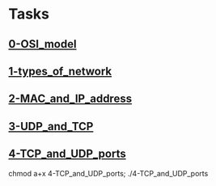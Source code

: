 #

# Tasks
## [0-OSI_model](0-OSI_model)

## [1-types_of_network](1-types_of_network)

## [2-MAC_and_IP_address](2-MAC_and_IP_address)

## [3-UDP_and_TCP](3-UDP_and_TCP)

## [4-TCP_and_UDP_ports](4-TCP_and_UDP_ports)

chmod a+x 4-TCP_and_UDP_ports; ./4-TCP_and_UDP_ports

## []()

